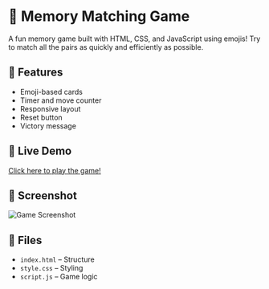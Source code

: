 # 🧠 Memory Matching Game

A fun memory game built with HTML, CSS, and JavaScript using emojis! Try to match all the pairs as quickly and efficiently as possible.

## 🚀 Features
- Emoji-based cards
- Timer and move counter
- Responsive layout
- Reset button
- Victory message

## 🔗 Live Demo
[Click here to play the game!](https://Omni-Developer.github.io/memory-game/)

## 📸 Screenshot
![Game Screenshot](screenshot)

## 📁 Files
- `index.html` – Structure
- `style.css` – Styling
- `script.js` – Game logic
